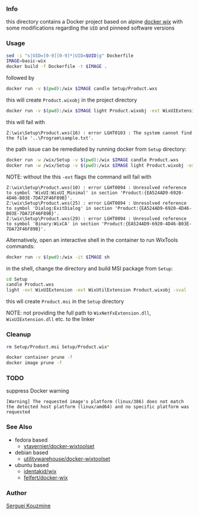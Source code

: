 ### Info

this directory contains a Docker project based on alpine
[docker wix](https://github.com/dactivllc/docker-wix) with some modifications regarding the `UID` and pinneed software versions

### Usage

```sh
sed -i "s|UID=[0-9][0-9]*|UID=$UID|g" Dockerfile
IMAGE=basic-wix
docker build -f Dockerfile -t $IMAGE .
```
followed by
```sh
docker run -v $(pwd):/wix $IMAGE candle Setup/Product.wxs
```
this will create `Product.wixobj` in the project directory

```sh
docker run -v $(pwd):/wix $IMAGE light Product.wixobj -ext WixUIExtension -ext WixUtilExtension -sval
```
this will fail with
```text
Z:\wix\Setup\Product.wxs(16) : error LGHT0103 : The system cannot find the file '..\Program\sample.txt'.
```

the path issue can be remediated by running docker from `Setup` directory:

```sh
docker run -w /wix/Setup -v $(pwd):/wix $IMAGE candle Product.wxs
docker run -w /wix/Setup -v $(pwd):/wix $IMAGE light Product.wixobj -ext WixUIExtension -ext WixUtilExtension -ext WixNetFxExtension -sval
```

NOTE: without the this `-ext` flags the command will fail with
```text
Z:\wix\Setup\Product.wxs(10) : error LGHT0094 : Unresolved reference to symbol 'WixUI:WixUI_Minimal' in section 'Product:{EA524AD9-6920-4D46-B03E-7DA72F46F89B}'.
Z:\wix\Setup\Product.wxs(25) : error LGHT0094 : Unresolved reference to symbol 'Dialog:ExitDialog' in section 'Product:{EA524AD9-6920-4D46-B03E-7DA72F46F89B}'.
Z:\wix\Setup\Product.wxs(29) : error LGHT0094 : Unresolved reference to symbol 'Binary:WixCA' in section 'Product:{EA524AD9-6920-4D46-B03E-7DA72F46F89B}'.
```

Alternatively, open an interactive shell in the container to run WixTools commands:
```sh
docker run -v $(pwd):/wix -it $IMAGE sh
```
in the shell, change the directory and build MSI package from `Setup`:

```sh
cd Setup
candle Product.wxs
light -ext WixUIExtension -ext WixUtilExtension Product.wixobj -sval
```
this wll create `Product.msi` in the `Setup` directory


NOTE: not providing the full path to `WixNetFxExtension.dll`, `WixUIExtension.dll` etc. to the linker

### Cleanup

```sh
rm Setup/Product.msi Setup/Product.wix*
```

```sh
docker container prune -f
docker image prune -f
```

### TODO

suppress Docker warning
```text
[Warning] The requested image's platform (linux/386) does not match the detected host platform (linux/amd64) and no specific platform was requested

```
### See Also

  * fedora based
    + [vtavernier/docker-wixtoolset](https://github.com/vtavernier/docker-wixtoolset)
  * debian based
    + [utilitywarehouse/docker-wixtoolset](https://github.com/utilitywarehouse/docker-wixtoolset)
  * ubuntu based
    + [identakid/wix](https://github.com/identakid/wix)
    + [felfert/docker-wix](https://github.com/felfert/docker-wix)

### Author
[Serguei Kouzmine](kouzmine_serguei@yahoo.com)
